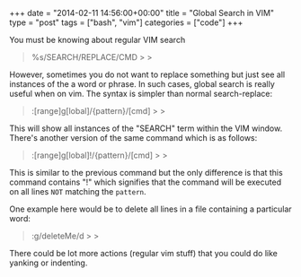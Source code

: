 +++
date = "2014-02-11 14:56:00+00:00"
title = "Global Search in VIM"
type = "post"
tags = ["bash", "vim"]
categories = ["code"]
+++


You must be knowing about regular VIM search

<blockquote>%s/SEARCH/REPLACE/CMD
> 
> </blockquote>

However, sometimes you do not want to replace something but just see all instances of the a word or phrase. In such cases, global search is really useful when on vim. The syntax is simpler than normal search-replace:

<blockquote>:[range]g[lobal]/{pattern}/[cmd]
> 
> </blockquote>

This will show all instances of the "SEARCH" term within the VIM window. There's another version of the same command which is as follows:

<blockquote>:[range]g[lobal]!/{pattern}/[cmd]
> 
> </blockquote>

This is similar to the previous command but the only difference is that this command contains "!" which signifies that the command will be executed on all lines ``NOT`` matching the `pattern`.

One example here would be to delete all lines in a file containing a particular word:

<blockquote>:g/deleteMe/d
> 
> </blockquote>

There could be lot more actions (regular vim stuff) that you could do like yanking or indenting.
